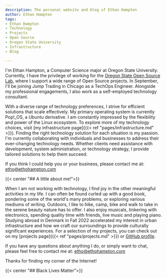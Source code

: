 ```yaml
---
description: The personal website and blog of Ethan Hampton
author: Ethan Hampton
tags:
- Ethan Hampton
- Technology
- Projects
- Open Source
- Oregon State University
- Infrastructure
- Blog

---
```

<!--{{< image src="headshot.jpg" title="Ethan Hampton" style="width:10em;" center="true" width="160">}}-->

I'm Ethan Hampton, a Computer Science major at Oregon State University. Currently, I have the privilege of working for the [Oregon State Open Source Lab](https://osuosl.org), where I support a wide range of Open Source projects. In September, I'll be joining Jump Trading in Chicago as a TechOps Engineer. Alongside my professional engagements, I also work as a self-employed technology consultant.

With a diverse range of technology preferences, I strive for efficient solutions that scale effectively. My primary operating system is currently Pop!_OS, a Ubuntu derivative. I am constantly impressed by the flexibility and power of the Linux ecosystem. To explore more of my technology choices, visit [my infrastructure page]({{< ref "pages/infrastructure.md" >}}). Finding the right technology solution for each situation is my passion. I'm currently collaborating with individuals and businesses to address their ever-changing technology needs. Whether clients need assistance with development, system administration, or technology strategy, I provide tailored solutions to help them succeed.

If you think I could help you or your business, please contact me at: etho@ethohampton.com

{{< center "## A little about me!">}}

When I am not working with technology, I find joy in the other meaningful activities in my life. I can often be found curled up with a good book, pondering some of the world's many problems, or exploring various mediums of writing. Outdoors, I like to hike, camp, bike and walk to take in the serene beauty nature has to offer. I also enjoy musicals, tinkering with electronics, spending quality time with friends, live music and playing piano. Studying abroad in Denmark in Fall 2022 accelerated my interest in urban infrastructure and how we craft our surroundings to provide culturally significant experiences. For a selection of my projects, you can check out on my [projects page]({{< ref "pages/projects.md" >}}) or [GitHub profile](https://github.com/EMH333).

If you have any questions about anything I do, or simply want to chat, please feel free to contact me at: etho@ethohampton.com

Thanks for finding my corner of the Internet!

{{< center "## Black Lives Matter">}}
